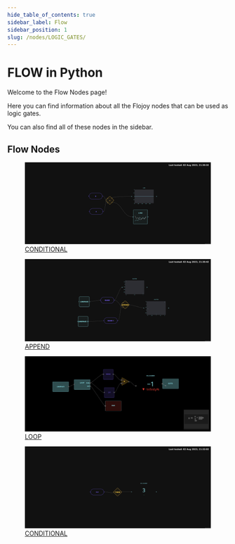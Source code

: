 ```yaml
---
hide_table_of_contents: true
sidebar_label: Flow
sidebar_position: 1
slug: /nodes/LOGIC_GATES/
---
```


# FLOW in Python

Welcome to the Flow Nodes page!

Here you can find information about all the Flojoy nodes that can be used as logic gates.

You can also find all of these nodes in the sidebar.

## Flow Nodes

<div className="flex flex-wrap" style={{ marginLeft: "-55px" }}>

<div className="p-4">
<a href="/nodes/LOGIC_GATES/CONDITIONALS/CONDITIONAL/">
<figure style={{ width: "200px", height: "200px", objectFit: "scale-down", marginRight: "15px" }}>
<img src="https://raw.githubusercontent.com/flojoy-ai/docs/main/docs/nodes/LOGIC_GATES/CONDITIONALS/CONDITIONAL/examples/EX1/output.jpeg" style={{ width: "200px", height: "200px", objectFit: "scale-down", marginRight: "15px" }} />
<figcaption>CONDITIONAL</figcaption>
</figure>
</a></div>

<div className="p-4">
<a href="/nodes/LOGIC_GATES/LOOPS/APPEND/">
<figure style={{ width: "200px", height: "200px", objectFit: "scale-down", marginRight: "15px" }}>
<img src="https://raw.githubusercontent.com/flojoy-ai/docs/main/docs/nodes/LOGIC_GATES/LOOPS/APPEND/examples/EX1/output.jpeg" style={{ width: "200px", height: "200px", objectFit: "scale-down", marginRight: "15px" }} />
<figcaption>APPEND</figcaption>
</figure>
</a></div>

<div className="p-4">
<a href="/nodes/LOGIC_GATES/LOOPS/LOOP/">
<figure style={{ width: "200px", height: "200px", objectFit: "scale-down", marginRight: "15px" }}>
<img src="https://raw.githubusercontent.com/flojoy-ai/docs/main/docs/nodes/LOGIC_GATES/LOOPS/LOOP/examples/EX1/output.jpeg" style={{ width: "200px", height: "200px", objectFit: "scale-down", marginRight: "15px" }} />
<figcaption>LOOP</figcaption>
</figure>
</a></div>

<div className="p-4">
<a href="/nodes/LOGIC_GATES/TIMERS/TIMER/">
<figure style={{ width: "200px", height: "200px", objectFit: "scale-down", marginRight: "15px" }}>
<img src="https://raw.githubusercontent.com/flojoy-ai/docs/main/docs/nodes/LOGIC_GATES/TIMERS/TIMER/examples/EX1/output.jpeg" style={{ width: "200px", height: "200px", objectFit: "scale-down", marginRight: "15px" }} />
<figcaption>CONDITIONAL</figcaption>
</figure>
</a></div>

</div>
